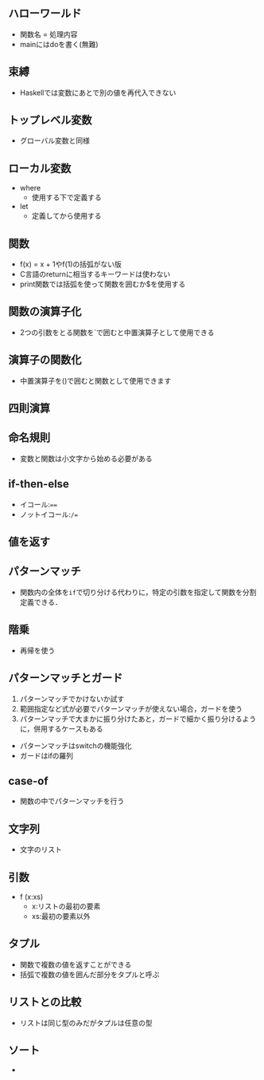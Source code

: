 ## ハローワールド
- 関数名 = 処理内容
- mainにはdoを書く(無難)

## 束縛
- Haskellでは変数にあとで別の値を再代入できない

## トップレベル変数
- グローバル変数と同様

## ローカル変数
- where
  - 使用する下で定義する
- let
  - 定義してから使用する

## 関数
- f(x) = x + 1やf(1)の括弧がない版
- C言語のreturnに相当するキーワードは使わない
- print関数では括弧を使って関数を囲むか$を使用する

## 関数の演算子化
- 2つの引数をとる関数を\`で囲むと中置演算子として使用できる

## 演算子の関数化
- 中置演算子を()で囲むと関数として使用できます

## 四則演算

## 命名規則
- 変数と関数は小文字から始める必要がある

## if-then-else
- イコール:`==`
- ノットイコール:`/=`

## 値を返す

## パターンマッチ
- 関数内の全体を`if`で切り分ける代わりに，特定の引数を指定して関数を分割定義できる．

## 階乗
- 再帰を使う

## パターンマッチとガード
1. パターンマッチでかけないか試す
2. 範囲指定など式が必要でパターンマッチが使えない場合，ガードを使う
3. パターンマッチで大まかに振り分けたあと，ガードで細かく振り分けるように，併用するケースもある

- パターンマッチはswitchの機能強化
- ガードはifの羅列

## case-of
- 関数の中でパターンマッチを行う

## 文字列
- 文字のリスト

## 引数
- f (x:xs)
  - x:リストの最初の要素
  - xs:最初の要素以外

## タプル
- 関数で複数の値を返すことができる
- 括弧で複数の値を囲んだ部分をタプルと呼ぶ

## リストとの比較
- リストは同じ型のみだがタプルは任意の型

## ソート
- 
